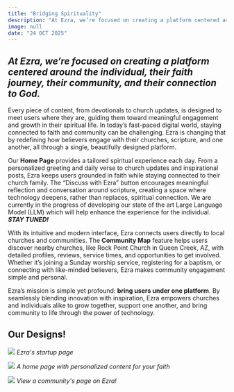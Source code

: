 ```yaml
---
title: "Bridging Spirituality"
description: "At Ezra, we’re focused on creating a platform centered around the individual, their faith journey, their community, and their connection to God."
image: null
date: "24 OCT 2025"
---
```


## _At Ezra, we’re focused on creating a platform centered around the individual, their faith journey, their community, and their connection to God._

Every piece of content, from devotionals to church updates, is designed to meet users where they are, guiding them toward meaningful engagement and growth in their spiritual life.
In today’s fast-paced digital world, staying connected to faith and community can be challenging. Ezra is changing that by redefining how believers engage with their churches, scripture, and one another, all through a single, beautifully designed platform.

Our **Home Page** provides a tailored spiritual experience each day. From a personalized greeting and daily verse to church updates and inspirational posts, Ezra keeps users grounded in faith while staying connected to their church family. The “Discuss with Ezra” button encourages meaningful reflection and conversation around scripture, creating a space where technology deepens, rather than replaces, spiritual connection. We are currently in the progress of developing our state of the art Large Language Model (LLM) which will help enhance the experience for the individual. **_STAY TUNED!_**

With its intuitive and modern interface, Ezra connects users directly to local churches and communities. The **Community Map** feature helps users discover nearby churches, like Rock Point Church in Queen Creek, AZ, with detailed profiles, reviews, service times, and opportunities to get involved. Whether it’s joining a Sunday worship service, registering for a baptism, or connecting with like-minded believers, Ezra makes community engagement simple and personal.

Ezra’s mission is simple yet profound: **bring users under one platform**. By seamlessly blending innovation with inspiration, Ezra empowers churches and individuals alike to grow together, support one another, and bring community to life through the power of technology.

## Our Designs!

![](https://raw.githubusercontent.com/The-Ezra-Company/newsletter/main/bridging_spirituality/start_page.png)
*Ezra's startup page*

![](https://raw.githubusercontent.com/The-Ezra-Company/newsletter/main/bridging_spirituality/home_page.png)
*A home page with personalized content for your faith*

![](https://raw.githubusercontent.com/The-Ezra-Company/newsletter/main/bridging_spirituality/community.png)
*View a community's page on Ezra!*